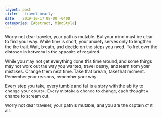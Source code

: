 ```yaml
---
layout: post
title:  "Travel Dearly"
date:   2019-10-17 08-00 -0400
categories: [Abstract, MindStyle]
---
```



Worry not dear traveler, your path is mutable. But your mind must be clear to find your way.
While time is short, your anxiety serves only to lengthen the the trail. Wait, breath, and decide on the steps you need. To fret over the distance in between is the opposite of required.

While you may not get everything done this time around, and some things may not work out the way you wanted, travel dearly, and learn from your mistakes. Change them next time. Take that breath, take that moment. Remember your reasons, remember your why.

Every step you take, every tumble and fall is a story with the ability to change your course. Every mistake a chance to change, each thought a chance to scream out.

Worry not dear traveler, your path is mutable, and you are the captain of it all.
